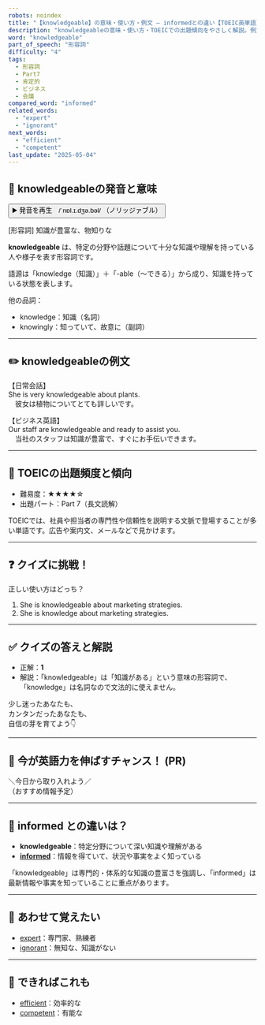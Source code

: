 ```yaml
---
robots: noindex
title: "【knowledgeable】の意味・使い方・例文 ― informedとの違い【TOEIC英単語】"
description: "knowledgeableの意味・使い方・TOEICでの出題傾向をやさしく解説。例文・クイズ付きでinformedとの違いもわかりやすく学べます。"
word: "knowledgeable"
part_of_speech: "形容詞"
difficulty: "4"
tags:
  - 形容詞
  - Part7
  - 肯定的
  - ビジネス
  - 会議
compared_word: "informed"
related_words:
  - "expert"
  - "ignorant"
next_words:
  - "efficient"
  - "competent"
last_update: "2025-05-04"
---
```


## 🔰 knowledgeableの発音と意味

<button class="play-audio" onclick="playTTS('knowledgeable')">
  <span class="play-audio-main">
    ▶️ 発音を再生　/ˈnɒl.ɪ.dʒə.bəl/
  </span>
  <span class="play-audio-sub">
    （ノリッジァブル）
  </span>
</button>

[形容詞] 知識が豊富な、物知りな

**knowledgeable** は、特定の分野や話題について十分な知識や理解を持っている人や様子を表す形容詞です。

語源は「knowledge（知識）」＋「-able（～できる）」から成り、知識を持っている状態を表します。

他の品詞：  
- knowledge：知識（名詞）
- knowingly：知っていて、故意に（副詞）

---

## ✏️ knowledgeableの例文

【日常会話】  
She is very knowledgeable about plants.  
　彼女は植物についてとても詳しいです。

【ビジネス英語】  
Our staff are knowledgeable and ready to assist you.  
　当社のスタッフは知識が豊富で、すぐにお手伝いできます。

---

## 🎯 TOEICの出題頻度と傾向

- 難易度：★★★★☆
- 出題パート：Part 7（長文読解）

TOEICでは、社員や担当者の専門性や信頼性を説明する文脈で登場することが多い単語です。広告や案内文、メールなどで見かけます。

---

## ❓ クイズに挑戦！

正しい使い方はどっち？

1. She is knowledgeable about marketing strategies.  
2. She is knowledge about marketing strategies.

---

## ✅ クイズの答えと解説

- 正解：**1**
- 解説：「knowledgeable」は「知識がある」という意味の形容詞で、「knowledge」は名詞なので文法的に使えません。

少し迷ったあなたも、  
カンタンだったあなたも、  
自信の芽を育てよう👇️

---

## 🚀 今が英語力を伸ばすチャンス！ (PR)

<div class="info-center">
＼今日から取り入れよう／<br>  
（おすすめ情報予定）
</div>

---

## 🤔  informed との違いは？

- **knowledgeable**：特定分野について深い知識や理解がある
- **[informed](/word/informed)**：情報を得ていて、状況や事実をよく知っている

「knowledgeable」は専門的・体系的な知識の豊富さを強調し、「informed」は最新情報や事実を知っていることに重点があります。

---

## 🧩 あわせて覚えたい

- [expert](/word/expert)：専門家、熟練者
- [ignorant](/word/ignorant)：無知な、知識がない

---

## 📖 できればこれも

- [efficient](/word/efficient)：効率的な
- [competent](/word/competent)：有能な

<!-- cvid: aid16_bid21 -->
